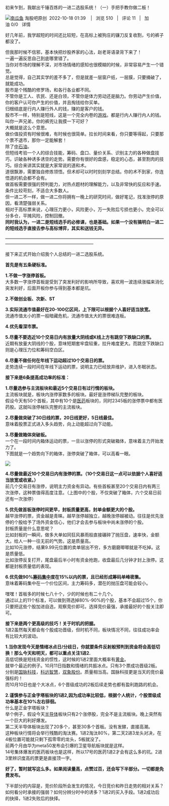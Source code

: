 初来乍到，我献出千锤百炼的一进二选股系统！（一）手把手教你做二板！

[![](https://image.taoguba.com.cn/img/2022/10/15/uei6pzu7tco1.jpg_60wh.png)南瓜鱼](https://www.taoguba.com.cn/blog/7985608) 淘股吧原创  2022-10-18 01:39    |   浏览 510   |   评论 11   |   加油 0/0   详情

好几年前，我学超短的时间还比较短，在高标上被狗庄的镰刀反复收割，亏的裤子都没了。  
  
但我那时候不信邪，基本快把炒股养家的心法，赵老哥语录背下来了！  
一遍一遍反思自己到底哪里错了。  
当你对市场的理解不深，对市场情绪的感知也很模糊的时候，非常容易产生一个错觉。  
总是觉得，自己其实学的差不多了，但是就差一层窗户纸，一层膜，只要捅破了，就能成功。  
股市是个残酷的修罗场，和各行各业都不同。  
不管你是工人、农民、还是白领，不管你是体力劳动还是脑力。你劳动产生价值，你的客户认可你产生的价值，并且掏钱给你买单。  
归根结底是行内人赚行外人的钱，赚的是客户的钱。  
股市不一样，特别是短线，这是一个完全内卷的[游戏](https://www.taoguba.com.cn/new/stockbar/other/barRedirect?type=1&&gnName=%E6%B8%B8%E6%88%8F)。都是行内人赚行内人的钱。  
叫你一声兄弟，你的裤兜让我摸一下可好？  
大概就是这么个意思。  
做价值投资有时候很难，有时候也很简单。拉长时间来看，你只要等得起，只要那个票不退市，那你一定能解套！  
除了[中石油](https://www.taoguba.com.cn/new/stockbar/barRedirect?stockName=%E4%B8%AD%E7%9F%B3%E6%B2%B9)。  
但短线考验一个人的综合技能，筹码、盘口、量价关系、识别主力的各种做盘技巧，识破各种诱多诱空的走势。需要你有很好的盘感，稳定的心态，甚至割肉的技巧。综合来讲其实就是大家常说的道和术。  
道很飘渺，需要独自修炼领悟。但术却可以时时刻刻学总结。你的术不到家，你连悟道的机会都不会有。  
做首板需要很强的预判能力，对热点题材的理解能力，以及非常快的反应和手速。条件比较苛刻，不适合大多数人。  
但一进二不一样，做一进二你将拥有一晚上的研究时间，做好笔记，找准涨停的原因，看清楚强弱关系。  
相对于高标票来说，心理压力更小，风险更小，万一失败后亏损也更小。完全可以分多仓，平摊风险，控制回撤。  
**同时我认为，一进二是短线选手的必修课，也是基础。如果一个没有搞明白一进二的短线选手直接去参与高标博弈，其实和送钱无异。**  
  
————————————————————————————————————————————————————————  
  
接下来正式开始介绍我个人总结的一进二选股系统。  
  
**首先是有五条硬标准。**  
  
**1.不做一字涨停首板。**  
大多数一字涨停首板是受到了突发利好的影响所导致，喜欢用一波连续涨幅来消化突发利好，后面开板你参与得到基本都是坑。  
  
**2.不做创业板、次新、ST**  
  
**3.实际流通市值最好在20-100亿区间，上下限可以根据个人喜好适当放宽。**  
流通市值太小的票一般暗藏危机，流通市值太大的票很难连板。  
  
**4.优先看深市票。**  
  
**5.尽量不要选近10个交易日内有放量大阴线或K线上方有跳空下跌缺口的票。**  
近期有放量大阴线的个股，意味短期套牢盘较重，拉升难度更大。而跳空下跌缺口则是心理压力位和筹码空白区。  
  
**6.尽量不做任何在年线下运动超过10个交易日的票。**  
走势连续一段时间在年线下运动的票，说明主力已经放弃维护，进入冬眠状态。  
  
  
**接下来是6条提高成功率的标准：**  
  
**1.尽量选参与主流板块和最近5个交易日有过行情的板块。**  
主流板块就是，板块内涨停家数多的板块。最好是涨停梯队完整的板块。  
假设今天有50个首板，其中有10个是[医药](https://www.taoguba.com.cn/new/stockbar/other/barRedirect?type=1&&gnName=%E5%8C%BB%E8%8D%AF)板块的，同时2345板的涨停票中都有医药股。这就叫涨停梯队完整的主流板块。  
  
**2.尽量做突破了30日线的票，20日线更好，5日线最佳。**  
意味着股票正式进入多头趋势，向上动能超过向下动能。  
  
**3.尽量做箱体突破板。**  
一个在一段时间内箱体运动的票，一旦以涨停的形式突破箱体，意味着主力开始发力了。  
下图就是一个趋势向下的箱体，涨停突破了箱体，可以高看一眼。  

![](https://image.taoguba.com.cn/img/2022/10/18/8asouiua0u44.png_760w.png)

  
**4.尽量做最近10个交易日内有涨停的票。（10个交易日这一点可以依据个人喜好适当放宽或收紧。）**  
前几个交易日有涨停，说明主力资金有异动。有些首板甚至20个交易日内有两三次涨停，这种票值得高度注意。（上图中的个股，不仅突破了箱体，六个交易日前还有一次涨停）  
  
**5.优先做首板涨停时间更早，封板质量更高，封单金额更大的个股。**  
越早涨停的票，资金越是青睐。越早涨停越独立，越晚涨停越被动。往往是优先涨停的个股给予了场外资金信心，他们才会去参与板块中尚未涨停的个股。  
封板质量是什么意思呢？  
比如封板的一瞬间，做多大单如同狂风暴雨般直接碾碎了抛压盘，速率快，金额大。给人一种一往无前的气势。这是质量高。  
比如10元涨停，结果9.99元位置的卖单层出不穷，多方磨磨唧唧就是不吃掉。这是质量低。  
比如涨停反复打开，尾盘最后半小时有资金抢跑，收盘最后几分钟才封上涨停。这都是封板质量低的表现。  
  
**6.优先做90%[筹码集中](https://www.taoguba.com.cn/new/stockbar/other/barRedirect?type=1&&gnName=%E7%AD%B9%E7%A0%81%E9%9B%86%E4%B8%AD)度在15%以内的票，且已经形成筹码单峰密集。**  
意味着筹码集中在一个价位区间，主力筹码多，潜在的抛压盘可能会较小。  
  
嘿嘿！首板多的时候七八十个，少的时候也有二十几个。  
通过以上的11个标准，可以做到筛选掉80%-90%的个股，基本不会超过15个，你只要把这些个股加进自选，观察竞价即可。选择竞价最强，承接最好的个股关注即可。  
  
**接下来是两个更高级的技巧！关于时机的把握。**  
1进2虽然每天都会有个股成功晋级，但时机不同，板块情况不同，往往成功率会有比较大的波动。  
  
**1.当你发现今天是情绪冰点日/分歧日，你就要条件反射般预判到资金将会高低切换！那么今天和明天，都可以重点关注1进2.**  
高低切换是短线资金的惯性，这时候的1进2里面大概率有[黄金](https://www.taoguba.com.cn/new/stockbar/other/barRedirect?type=1&&gnName=%E9%BB%84%E9%87%91)。  
就举个最近的例子。10月11日指数和情绪的共振冰点。只有3个票成功晋级2板。分别是[国脉科技](https://www.taoguba.com.cn/new/stockbar/barRedirect?stockName=%E5%9B%BD%E8%84%89%E7%A7%91%E6%8A%80)，[科远智慧](https://www.taoguba.com.cn/new/stockbar/barRedirect?stockName=%E7%A7%91%E8%BF%9C%E6%99%BA%E6%85%A7)，[双象股份](https://www.taoguba.com.cn/new/stockbar/barRedirect?stockName=%E5%8F%8C%E8%B1%A1%E8%82%A1%E4%BB%BD)。质量相当高。国脉科技更是当天的竞价最强标的！  
而10月10日也是个大冰点，6个晋级成功的2板后续走势也都有盈利跑路的机会。  
  
**2.谨慎参与正金字塔板块的1进2,因为成功率比较低，根据个人统计，个股晋级成功率基本在10%左右徘徊。**  
什么是正金字塔板块？  
举个例子，假设今天[半导体](https://www.taoguba.com.cn/new/stockbar/other/barRedirect?type=1&&gnName=%E5%8D%8A%E5%AF%BC%E4%BD%93)板块只有2个涨停股，完全不是主流板块。晚上突然有一个巨大的利好爆发。  
第二天半导体板块出现了20多个，甚至30多个首板。没有发酵，直接高潮。  
这种板块行情将会举行残酷的淘汰赛。1进2淘汰80%，第二天2进3龙头对决，在4板位置可能就只剩下孤零零的龙头，5板就没了。  
前两个月由华为meta50发布会引爆的卫星导航板块就是这样。  
14号集体爆发的医药板块也是这样，所以17号的医药1进2才会有这么多的坑。2进3里辨识度高的票更是直接顶一字。  
  
  
**好了，暂时就写这么多。如果阅读量高，点赞过百，还会写下半部分。一切都是免费发布。**  
  
下半部分的内容是，竞价阶段所会发生的情况，今日竞价和昨日走势的相对关系？如何看分时承接的强弱？如何分辨分时中的诱多？1进2的买入手段。1进2成功后的抉择，1进2失败后的抉择。